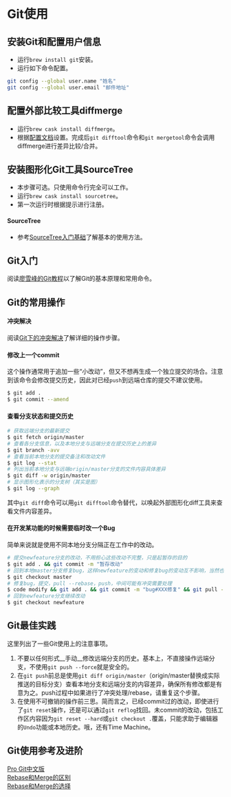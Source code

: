 # Git使用

## 安装Git和配置用户信息
* 运行`brew install git`安装。
* 运行如下命令配置。
```sh
git config --global user.name "姓名"
git config --global user.email "邮件地址"
```

## 配置外部比较工具diffmerge
* 运行`brew cask install diffmerge`。
* 根据[配置文档](https://sourcegear.com/diffmerge/webhelp/sec__git__mac.html)设置。完成后`git difftool`命令和`git mergetool`命令会调用diffmerge进行差异比较/合并。

## 安装图形化Git工具SourceTree
* 本步骤可选。只使用命令行完全可以工作。
* 运行`brew cask install sourcetree`。
* 第一次运行时根据提示进行注册。

#### SourceTree
* 参考[SourceTree入门基础](http://www.jianshu.com/p/be9f0484af9d)了解基本的使用方法。

## Git入门
阅读[廖雪峰的Git教程](http://www.liaoxuefeng.com/wiki/0013739516305929606dd18361248578c67b8067c8c017b000)以了解Git的基本原理和常用命令。

## Git的常用操作

#### 冲突解决
阅读[Git下的冲突解决](http://www.cnblogs.com/sinojelly/archive/2011/08/07/2130172.html)了解详细的操作步骤。

#### 修改上一个commit
这个操作通常用于追加一些“小改动”，但又不想再生成一个独立提交的场合。注意到该命令会修改提交历史，因此对已经`push`到远端仓库的提交不建议使用。

```sh
$ git add .
$ git commit --amend
```

#### 查看分支状态和提交历史

```sh
# 获取远端分支的最新提交
$ git fetch origin/master
# 查看各分支信息，以及本地分支与远端分支在提交历史上的差异
$ git branch -avv
# 查看当前本地分支的提交备注和改动文件
$ git log --stat
# 列出当前本地分支与远端origin/master分支的文件内容具体差异
$ git diff -w origin/master
# 显示图形化表示的分支树（其实是图）
$ git log --graph
```
其中`git diff`命令可以用`git difftool`命令替代，以唤起外部图形化diff工具来查看文件内容差异。

#### 在开发某功能的时候需要临时改一个Bug
简单来说就是使用不同本地分支分隔正在工作中的改动。

```sh
# 提交newfeature分支的改动，不用担心这些改动不完整，只是起暂存的目的
$ git add . && git commit -m "暂存改动"
# 回到本地master分支修复bug，这样newfeature的变动和修复bug的变动互不影响，当然也可以再新建一个分支
$ git checkout master
# 修复bug，提交，pull --rebase，push，中间可能有冲突需要处理
$ code modify && git add . && git commit -m "bug#XXX修复" && git pull --rebase && git push
# 回到newfeature分支继续改动
$ git checkout newfeature
```

## Git最佳实践
这里列出了一些Git使用上的注意事项。

1. 不要以任何形式__手动__修改远端分支的历史。基本上，不直接操作远端分支，不使用`git push --force`就是安全的。
2. 在`git push`前总是使用`git diff origin/master`（origin/master替换成实际推送的目标分支）查看本地分支和远端分支的内容差异，确保所有修改都是有意为之。push过程中如果进行了冲突处理/rebase，请重复这个步骤。
3. 在使用不可撤销的操作前三思。简而言之，已经commit过的改动，即使进行了`git reset`操作，还是可以通过`git reflog`找回。未commit的改动，包括工作区内容因为`git reset --hard`或`git checkout .`覆盖，只能求助于编辑器的`Undo`功能或本地历史。哦，还有Time Machine。

## Git使用参考及进阶
[Pro Git中文版](https://git-scm.com/book/zh/v2)  
[Rebase和Merge的区别](https://www.atlassian.com/git/tutorials/merging-vs-rebasing/)  
[Rebase和Merge的选择](http://www.cnblogs.com/iammatthew/archive/2011/12/06/2277383.html)  


